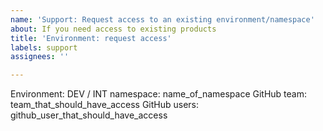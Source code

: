 ```yaml
---
name: 'Support: Request access to an existing environment/namespace'
about: If you need access to existing products
title: 'Environment: request access'
labels: support
assignees: ''

---
```


Environment: DEV / INT
namespace: name_of_namespace
GitHub team: team_that_should_have_access
GitHub users: github_user_that_should_have_access
